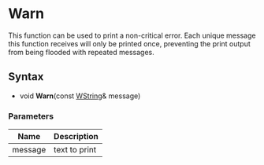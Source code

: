 # Warn #
This function can be used to print a non-critical error. Each unique message this function receives will only be printed once, preventing the print output from being flooded with repeated messages.

## Syntax ##
- void **Warn**(const [WString](WString.md)& message)

### Parameters ###
| Name | Description |
| --- | --- |
| message | text to print |
